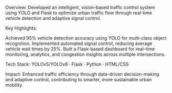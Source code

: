 Overview:
Developed an intelligent, vision-based traffic control system using YOLO and Flask to optimize urban traffic flow through real-time vehicle detection and adaptive signal control.

Key Highlights:

Achieved 95% vehicle detection accuracy using YOLO for multi-class object recognition.
Implemented automated signal control, reducing average vehicle wait times by 25%.
Built a Flask-based dashboard for real-time monitoring, analytics, and congestion insights across multiple intersections.

Tech Stack:
YOLOv5/YOLOv8 · Flask · Python · HTML/CSS

Impact:
Enhanced traffic efficiency through data-driven decision-making and adaptive control, contributing to smarter, more sustainable urban mobility.
